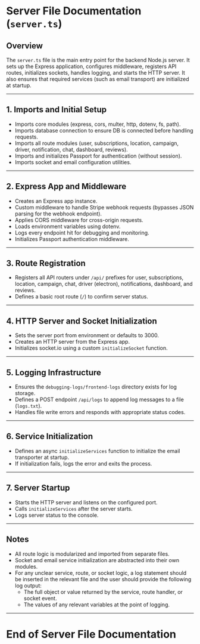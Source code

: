 # Server File Documentation (`server.ts`)

## Overview
The `server.ts` file is the main entry point for the backend Node.js server. It sets up the Express application, configures middleware, registers API routes, initializes sockets, handles logging, and starts the HTTP server. It also ensures that required services (such as email transport) are initialized at startup.

---

## 1. Imports and Initial Setup
- Imports core modules (express, cors, multer, http, dotenv, fs, path).
- Imports database connection to ensure DB is connected before handling requests.
- Imports all route modules (user, subscriptions, location, campaign, driver, notification, chat, dashboard, reviews).
- Imports and initializes Passport for authentication (without session).
- Imports socket and email configuration utilities.

---

## 2. Express App and Middleware
- Creates an Express app instance.
- Custom middleware to handle Stripe webhook requests (bypasses JSON parsing for the webhook endpoint).
- Applies CORS middleware for cross-origin requests.
- Loads environment variables using dotenv.
- Logs every endpoint hit for debugging and monitoring.
- Initializes Passport authentication middleware.

---

## 3. Route Registration
- Registers all API routers under `/api/` prefixes for user, subscriptions, location, campaign, chat, driver (electron), notifications, dashboard, and reviews.
- Defines a basic root route (`/`) to confirm server status.

---

## 4. HTTP Server and Socket Initialization
- Sets the server port from environment or defaults to 3000.
- Creates an HTTP server from the Express app.
- Initializes socket.io using a custom `initializeSocket` function.

---

## 5. Logging Infrastructure
- Ensures the `debugging-logs/frontend-logs` directory exists for log storage.
- Defines a POST endpoint `/api/logs` to append log messages to a file (`logs.txt`).
- Handles file write errors and responds with appropriate status codes.

---

## 6. Service Initialization
- Defines an async `initializeServices` function to initialize the email transporter at startup.
- If initialization fails, logs the error and exits the process.

---

## 7. Server Startup
- Starts the HTTP server and listens on the configured port.
- Calls `initializeServices` after the server starts.
- Logs server status to the console.

---

## Notes
- All route logic is modularized and imported from separate files.
- Socket and email service initialization are abstracted into their own modules.
- For any unclear service, route, or socket logic, a log statement should be inserted in the relevant file and the user should provide the following log output:
  - The full object or value returned by the service, route handler, or socket event.
  - The values of any relevant variables at the point of logging.

---

# End of Server File Documentation 